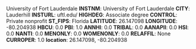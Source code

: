 
University of Fort Lauderdale
**INSTNM**: University of Fort Lauderdale 
**CITY**: Lauderhill 
**INSTURL**: uftl.edu/ 
**HIGHDEG**: Associate degree 
**CONTROL**: Private nonprofit 
**ST_FIPS**: Florida 
**LATITUDE**: 26.147098 
**LONGITUDE**: -80.204938 
**HBCU**: 0.0 
**PBI**: 1.0 
**ANNHI**: 0.0 
**TRIBAL**: 0.0 
**AANAPII**: 0.0 
**HSI**: 0.0 
**NANTI**: 0.0 
**MENONLY**: 0.0 
**WOMENONLY**: 0.0 
**RELAFFIL**: None 
**CURROPER**: 1.0 
**location**: 26.147098, -80.204938 